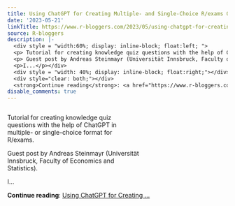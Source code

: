 ```yaml
---
title: Using ChatGPT for Creating Multiple- and Single-Choice R/exams Questions
date: '2023-05-21'
linkTitle: https://www.r-bloggers.com/2023/05/using-chatgpt-for-creating-multiple-and-single-choice-r-exams-questions/
source: R-bloggers
description: |-
  <div style = "width:60%; display: inline-block; float:left; ">
  <p> Tutorial for creating knowledge quiz questions with the help of ChatGPT in multiple- or single-choice format for R/exams.</p>
  <p> Guest post by Andreas Steinmayr (Universität Innsbruck, Faculty of Economics and Statistics).</p>
  <p>I...</p></div>
  <div style = "width: 40%; display: inline-block; float:right;"></div>
  <div style="clear: both;"></div>
  <strong>Continue reading</strong>: <a href="https://www.r-bloggers.com/2023/05/using-chatgpt-for-creating-multiple-and-single-choice-r-exams-questions/">Using ChatGPT for Creating ...
disable_comments: true
---
```

<div style = "width:60%; display: inline-block; float:left; ">
<p> Tutorial for creating knowledge quiz questions with the help of ChatGPT in multiple- or single-choice format for R/exams.</p>
<p> Guest post by Andreas Steinmayr (Universität Innsbruck, Faculty of Economics and Statistics).</p>
<p>I...</p></div>
<div style = "width: 40%; display: inline-block; float:right;"></div>
<div style="clear: both;"></div>
<strong>Continue reading</strong>: <a href="https://www.r-bloggers.com/2023/05/using-chatgpt-for-creating-multiple-and-single-choice-r-exams-questions/">Using ChatGPT for Creating ...